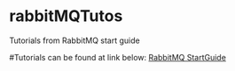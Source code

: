 # rabbitMQTutos
Tutorials from RabbitMQ start guide

#Tutorials can be found at link below:
[RabbitMQ StartGuide](https://www.rabbitmq.com/getstarted.html)
